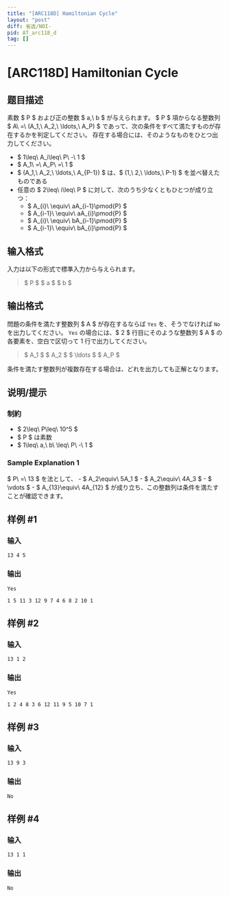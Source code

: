 ```yaml
---
title: "[ARC118D] Hamiltonian Cycle"
layout: "post"
diff: 省选/NOI-
pid: AT_arc118_d
tag: []
---
```


# [ARC118D] Hamiltonian Cycle

## 题目描述

[problemUrl]: https://atcoder.jp/contests/arc118/tasks/arc118_d

素数 $ P $ および正の整数 $ a,\ b $ が与えられます。 $ P $ 項からなる整数列 $ A\ =\ (A_1,\ A_2,\ \ldots,\ A_P) $ であって、次の条件をすべて満たすものが存在するかを判定してください。 存在する場合には、そのようなものをひとつ出力してください。

- $ 1\leq\ A_i\leq\ P\ -\ 1 $
- $ A_1\ =\ A_P\ =\ 1 $
- $ (A_1,\ A_2,\ \ldots,\ A_{P-1}) $ は、$ (1,\ 2,\ \ldots,\ P-1) $ を並べ替えたものである
- 任意の $ 2\leq\ i\leq\ P $ に対して、次のうち少なくともひとつが成り立つ：
  - $ A_{i}\ \equiv\ aA_{i-1}\pmod{P} $
  - $ A_{i-1}\ \equiv\ aA_{i}\pmod{P} $
  - $ A_{i}\ \equiv\ bA_{i-1}\pmod{P} $
  - $ A_{i-1}\ \equiv\ bA_{i}\pmod{P} $

## 输入格式

入力は以下の形式で標準入力から与えられます。

> $ P $ $ a $ $ b $

## 输出格式

問題の条件を満たす整数列 $ A $ が存在するならば `Yes` を、そうでなければ `No` を出力してください。 `Yes` の場合には、$ 2 $ 行目にそのような整数列 $ A $ の各要素を、空白で区切って 1 行で出力してください。

> $ A_1 $ $ A_2 $ $ \ldots $ $ A_P $

条件を満たす整数列が複数存在する場合は、どれを出力しても正解となります。

## 说明/提示

### 制約

- $ 2\leq\ P\leq\ 10^5 $
- $ P $ は素数
- $ 1\leq\ a,\ b\ \leq\ P\ -\ 1 $

### Sample Explanation 1

$ P\ =\ 13 $ を法として、 - $ A_2\equiv\ 5A_1 $ - $ A_2\equiv\ 4A_3 $ - $ \vdots $ - $ A_{13}\equiv\ 4A_{12} $ が成り立ち、この整数列は条件を満たすことが確認できます。

## 样例 #1

### 输入

```
13 4 5
```

### 输出

```
Yes
1 5 11 3 12 9 7 4 6 8 2 10 1
```

## 样例 #2

### 输入

```
13 1 2
```

### 输出

```
Yes
1 2 4 8 3 6 12 11 9 5 10 7 1
```

## 样例 #3

### 输入

```
13 9 3
```

### 输出

```
No
```

## 样例 #4

### 输入

```
13 1 1
```

### 输出

```
No
```

